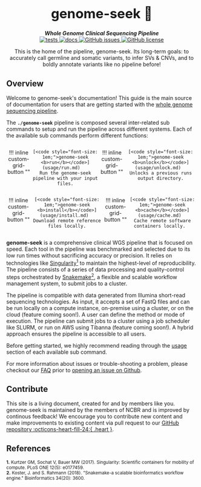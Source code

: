<div align="center">

  <h1 style="font-size: 250%">genome-seek 🔬</h1>

  <b><i>Whole Genome Clinical Sequencing Pipeline</i></b><br> 
  <a href="https://github.com/OpenOmics/genome-seek/actions/workflows/main.yaml">
    <img alt="tests" src="https://github.com/OpenOmics/genome-seek/workflows/tests/badge.svg">
  </a>
  <a href="https://github.com/OpenOmics/genome-seek/actions/workflows/docs.yml">
    <img alt="docs" src="https://github.com/OpenOmics/genome-seek/workflows/docs/badge.svg">
  </a>
  <a href="https://github.com/OpenOmics/genome-seek/issues">
    <img alt="GitHub issues" src="https://img.shields.io/github/issues/OpenOmics/genome-seek?color=brightgreen">
  </a>
  <a href="https://github.com/OpenOmics/genome-seek/blob/main/LICENSE">
    <img alt="GitHub license" src="https://img.shields.io/github/license/OpenOmics/genome-seek">
  </a>

  <p>
    This is the home of the pipeline, genome-seek. Its long-term goals: to accurately call germline and somatic variants, to infer SVs & CNVs, and to boldly annotate variants like no pipeline before!
  </p>

</div>  


## Overview
Welcome to genome-seek's documentation! This guide is the main source of documentation for users that are getting started with the [whole genome sequencing pipeline](https://github.com/OpenOmics/genome-seek/). 

The **`./genome-seek`** pipeline is composed several inter-related sub commands to setup and run the pipeline across different systems. Each of the available sub commands perform different functions: 

<section align="center" markdown="1" style="display: flex; flex-wrap: row wrap; justify-content: space-around;">

!!! inline custom-grid-button ""

    [<code style="font-size: 1em;">genome-seek <b>run</b></code>](usage/run.md)   
    Run the genome-seek pipeline with your input files.

!!! inline custom-grid-button ""

    [<code style="font-size: 1em;">genome-seek <b>unlock</b></code>](usage/unlock.md)  
    Unlocks a previous runs output directory.

</section>

<section align="center" markdown="1" style="display: flex; flex-wrap: row wrap; justify-content: space-around;">


!!! inline custom-grid-button ""

    [<code style="font-size: 1em;">genome-seek <b>install</b></code>](usage/install.md)  
    Download remote reference files locally.


!!! inline custom-grid-button ""

    [<code style="font-size: 1em;">genome-seek <b>cache</b></code>](usage/cache.md)  
    Cache remote software containers locally.  

</section>

**genome-seek** is a comprehensive clinical WGS pipeline that is focused on speed. Each tool in the pipeline was benchmarked and selected due to its low run times without sacrificing accuracy or precision. It relies on technologies like [Singularity<sup>1</sup>](https://singularity.lbl.gov/) to maintain the highest-level of reproducibility. The pipeline consists of a series of data processing and quality-control steps orchestrated by [Snakemake<sup>2</sup>](https://snakemake.readthedocs.io/en/stable/), a flexible and scalable workflow management system, to submit jobs to a cluster.

The pipeline is compatible with data generated from Illumina short-read sequencing technologies. As input, it accepts a set of FastQ files and can be run locally on a compute instance, on-premise using a cluster, or on the cloud (feature coming soon!). A user can define the method or mode of execution. The pipeline can submit jobs to a cluster using a job scheduler like SLURM, or run on AWS using Tibanna (feature coming soon!). A hybrid approach ensures the pipeline is accessible to all users.

Before getting started, we highly recommend reading through the [usage](usage/run.md) section of each available sub command.

For more information about issues or trouble-shooting a problem, please checkout our [FAQ](faq/questions.md) prior to [opening an issue on Github](https://github.com/OpenOmics/genome-seek/issues).

## Contribute 

This site is a living document, created for and by members like you. genome-seek is maintained by the members of NCBR and is improved by continous feedback! We encourage you to contribute new content and make improvements to existing content via pull request to our [GitHub repository :octicons-heart-fill-24:{ .heart }](https://github.com/OpenOmics/genome-seek).


## References
<sup>**1.**  Kurtzer GM, Sochat V, Bauer MW (2017). Singularity: Scientific containers for mobility of compute. PLoS ONE 12(5): e0177459.</sup>  
<sup>**2.**  Koster, J. and S. Rahmann (2018). "Snakemake-a scalable bioinformatics workflow engine." Bioinformatics 34(20): 3600.</sup>  

